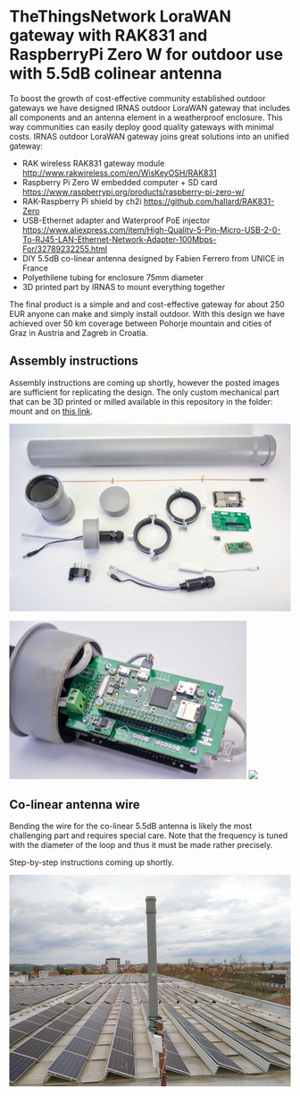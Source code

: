 # TheThingsNetwork LoraWAN gateway with RAK831 and RaspberryPi Zero W for outdoor use with 5.5dB colinear antenna

To boost the growth of cost-effective community established outdoor gateways we have designed IRNAS outdoor LoraWAN gateway that includes all components and an antenna element in a weatherproof enclosure. This way communities can easily deploy good quality gateways with minimal costs.
IRNAS outdoor LoraWAN gateway joins great solutions into an unified gateway:

 * RAK wireless RAK831 gateway module http://www.rakwireless.com/en/WisKeyOSH/RAK831
 * Raspberry Pi Zero W embedded computer + SD card https://www.raspberrypi.org/products/raspberry-pi-zero-w/
 * RAK-Raspberry Pi shield by ch2i https://github.com/hallard/RAK831-Zero
 * USB-Ethernet adapter and Waterproof PoE injector https://www.aliexpress.com/item/High-Quality-5-Pin-Micro-USB-2-0-To-RJ45-LAN-Ethernet-Network-Adapter-100Mbps-For/32789232255.html
 * DIY 5.5dB co-linear antenna designed by Fabien Ferrero from UNICE in France
 * Polyethilene tubing for enclosure 75mm diameter
 * 3D printed part by IRNAS to mount everything together

The final product is a simple and and cost-effective gateway for about 250 EUR anyone can make and simply install outdoor. With this design we have achieved over 50 km coverage between Pohorje mountain and cities of Graz in Austria and Zagreb in Croatia.


## Assembly instructions
Assembly instructions are coming up shortly, however the posted images are sufficient for replicating the design. The only custom mechanical part that can be 3D printed or milled available in this repository in the folder: mount and on [this link](https://a360.co/2HcsiBF).

<img src="/img/irnas-outdoor-lorawan-gateway-2.jpg"  width="850px">

<img src="/img/irnas-outdoor-lorawan-gateway-3.jpg"  width="425"> <img src="/pics/irnas-outdoor-lorawan-gateway-4.jpg"  width="425"> 


## Co-linear antenna wire
Bending the wire for the co-linear 5.5dB antenna is likely the most challenging part and requires special care. Note that the frequency is tuned with the diameter of the loop and thus it must be made rather precisely.

Step-by-step instructions coming up shortly.

<img src="/img/irnas-outdoor-lorawan-gateway-1.jpg"  width="850px">